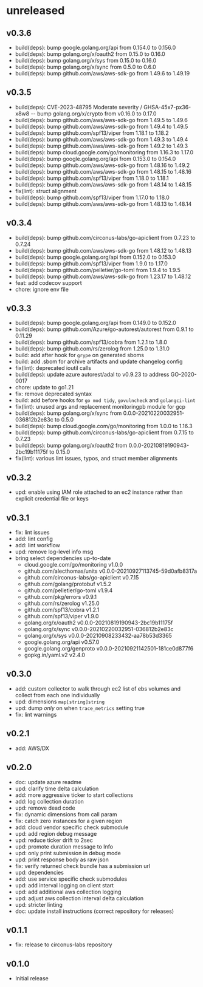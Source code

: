 # unreleased

## v0.3.6

* build(deps): bump google.golang.org/api from 0.154.0 to 0.156.0
* build(deps): bump golang.org/x/oauth2 from 0.15.0 to 0.16.0
* build(deps): bump golang.org/x/sys from 0.15.0 to 0.16.0
* build(deps): bump golang.org/x/sync from 0.5.0 to 0.6.0
* build(deps): bump github.com/aws/aws-sdk-go from 1.49.6 to 1.49.19

## v0.3.5

* build(deps): CVE-2023-48795 Moderate severity / GHSA-45x7-px36-x8w8 -- bump golang.org/x/crypto from v0.16.0 to 0.17.0
* build(deps): bump github.com/aws/aws-sdk-go from 1.49.5 to 1.49.6
* build(deps): bump github.com/aws/aws-sdk-go from 1.49.4 to 1.49.5
* build(deps): bump github.com/spf13/viper from 1.18.1 to 1.18.2
* build(deps): bump github.com/aws/aws-sdk-go from 1.49.3 to 1.49.4
* build(deps): bump github.com/aws/aws-sdk-go from 1.49.2 to 1.49.3
* build(deps): bump cloud.google.com/go/monitoring from 1.16.3 to 1.17.0
* build(deps): bump google.golang.org/api from 0.153.0 to 0.154.0
* build(deps): bump github.com/aws/aws-sdk-go from 1.48.16 to 1.49.2
* build(deps): bump github.com/aws/aws-sdk-go from 1.48.15 to 1.48.16
* build(deps): bump github.com/spf13/viper from 1.18.0 to 1.18.1
* build(deps): bump github.com/aws/aws-sdk-go from 1.48.14 to 1.48.15
* fix(lint): struct alignment
* build(deps): bump github.com/spf13/viper from 1.17.0 to 1.18.0
* build(deps): bump github.com/aws/aws-sdk-go from 1.48.13 to 1.48.14

## v0.3.4

* build(deps): bump github.com/circonus-labs/go-apiclient from 0.7.23 to 0.7.24
* build(deps): bump github.com/aws/aws-sdk-go from 1.48.12 to 1.48.13
* build(deps): bump google.golang.org/api from 0.152.0 to 0.153.0
* build(deps): bump github.com/spf13/viper from 1.9.0 to 1.17.0
* build(deps): bump github.com/pelletier/go-toml from 1.9.4 to 1.9.5
* build(deps): bump github.com/aws/aws-sdk-go from 1.23.17 to 1.48.12
* feat: add codecov support
* chore: ignore env file

## v0.3.3

* build(deps): bump google.golang.org/api from 0.149.0 to 0.152.0
* build(deps): bump github.com/Azure/go-autorest/autorest from 0.9.1 to 0.11.29
* build(deps): bump github.com/spf13/cobra from 1.2.1 to 1.8.0
* build(deps): bump github.com/rs/zerolog from 1.25.0 to 1.31.0
* build: add after hook for `grype` on generated sboms
* build: add .sbom for archive artifacts and update changelog config
* fix(lint): deprecated ioutil calls
* build(deps): update azure autorest/adal to v0.9.23 to address GO-2020-0017
* chore: update to go1.21
* fix: remove deprecated syntax
* build: add before hooks for `go mod tidy`, `govulncheck` and `golangci-lint`
* fix(lint): unused args and replacement monitoringpb module for gcp
* build(deps): bump golang.org/x/sync from 0.0.0-20210220032951-036812b2e83c to 0.5.0
* build(deps): bump cloud.google.com/go/monitoring from 1.0.0 to 1.16.3
* build(deps): bump github.com/circonus-labs/go-apiclient from 0.7.15 to 0.7.23
* build(deps): bump golang.org/x/oauth2 from 0.0.0-20210819190943-2bc19b11175f to 0.15.0
* fix(lint): various lint issues, typos, and struct member alignments

## v0.3.2

* upd: enable using IAM role attached to an ec2 instance rather than explicit credential file or keys

## v0.3.1

* fix: lint issues
* add: lint config
* add: lint workflow
* upd: remove log-level info msg
* bring select dependencies up-to-date
    * cloud.google.com/go/monitoring v1.0.0
    * github.com/alecthomas/units v0.0.0-20210927113745-59d0afb8317a
    * github.com/circonus-labs/go-apiclient v0.7.15
    * github.com/golang/protobuf v1.5.2
    * github.com/pelletier/go-toml v1.9.4
    * github.com/pkg/errors v0.9.1
    * github.com/rs/zerolog v1.25.0
    * github.com/spf13/cobra v1.2.1
    * github.com/spf13/viper v1.9.0
    * golang.org/x/oauth2 v0.0.0-20210819190943-2bc19b11175f
    * golang.org/x/sync v0.0.0-20210220032951-036812b2e83c
    * golang.org/x/sys v0.0.0-20210908233432-aa78b53d3365
    * google.golang.org/api v0.57.0
    * google.golang.org/genproto v0.0.0-20210921142501-181ce0d877f6
    * gopkg.in/yaml.v2 v2.4.0

## v0.3.0

* add: custom collector to walk through ec2 list of ebs volumes and collect from each one individually
* upd: dimensions `map[string]string`
* upd: dump _only_ on when `trace_metrics` setting true
* fix: lint warnings

## v0.2.1

* add: AWS/DX

## v0.2.0

* doc: update azure readme
* upd: clarify time delta calculation
* add: more aggressive ticker to start collections
* add: log collection duration
* upd: remove dead code
* fix: dynamic dimensions from call param
* fix: catch zero instances for a given region
* add: cloud vendor specific check submodule
* upd: add region debug message
* upd: reduce ticker drift to 2sec
* upd: promote duration message to Info
* upd: only print submission in debug mode
* upd: print response body as raw json
* fix: verify returned check bundle has a submission url
* upd: dependencies
* add: use service specific check submodules
* upd: add interval logging on client start
* upd: add additional aws collection logging
* upd: adjust aws collection interval delta calculation
* upd: stricter linting
* doc: update install instructions (correct repository for releases)

## v0.1.1

* fix: release to circonus-labs repository

## v0.1.0

* Initial release
